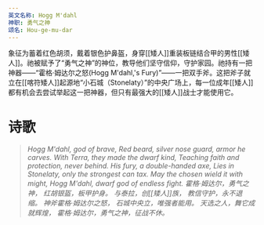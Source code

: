 ```yaml
---
英文名称: Hogg M'dahl
神职: 勇气之神
颂名: Hou-ge-mu-dar
---
```

象征为蓄着红色胡须，戴着银色护鼻盔，身穿[[矮人]]重装板链结合甲的男性[[矮人]]。祂被赋予了“勇气之神”的神位，教导他们坚守信仰，守护家园。祂持有一把神器——“霍格·姆达尔之怒(Hogg M'dahl,'s Fury)”——一把双手斧。这把斧子就立在[[喀符矮人]]起源地“小石城（Stonelaty）”的中央广场上，每一位成年[[矮人]]都有机会去尝试举起这一把神器，但只有最强大的[[矮人]]战士才能使用它。

# 诗歌
> *Hogg M'dahl, god of brave,* 
> *Red beard, silver nose guard, armor he carves.* 
> *With Terra, they made the dwarf kind,* 
> *Teaching faith and protection, never behind.* 
> *His fury, a double-handed axe,* 
> *Lies in Stonelaty, only the strongest can tax.* 
> *May the chosen wield it with might,* 
> *Hogg M'dahl, dwarf god of endless fight.* 
> *霍格·姆达尔，勇气之神，* 
> *红胡银盔，板甲护身。* 
> *与泰拉，创[[矮人]]族，* 
> *教信守护，永不退缩。* 
> *神斧霍格·姆达尔之怒，* 
> *石城中央立，唯强者能用。* 
> *天选之人，舞它成就辉煌，* 
> *霍格·姆达尔，勇气之神，征战不休。*